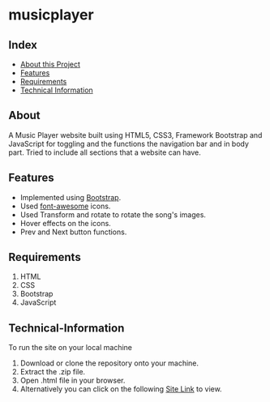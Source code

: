 # musicplayer
## Index
* [About this Project](#About)
* [Features](#Features)
* [Requirements](#Requirements)
* [Technical Information](#Technical-Information)
## About
A Music Player website built using HTML5, CSS3, Framework Bootstrap and JavaScript for toggling and the functions the navigation bar and in body part. Tried to include all sections that a website can have.
## Features
* Implemented using [Bootstrap](https://getbootstrap.com/docs/5.1/getting-started/introduction/).
* Used [font-awesome](https://fontawesome.com/) icons.
* Used Transform and rotate to rotate the song's images. 
* Hover effects on the icons.
* Prev and Next button functions.
## Requirements
1. HTML
2. CSS
3. Bootstrap
4. JavaScript
## Technical-Information
To run the site on your local machine
1. Download or clone the repository onto your machine.
2. Extract the .zip file.
3. Open .html file in your browser.
4. Alternatively you can click on the following [Site Link](https://pras176.github.io/timerExam/) to view.
